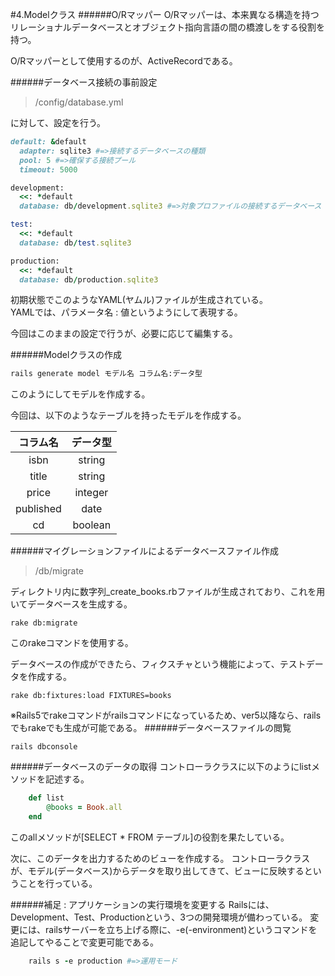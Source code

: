 #4.Modelクラス
######O/Rマッパー
O/Rマッパーは、本来異なる構造を持つリレーショナルデータベースとオブジェクト指向言語の間の橋渡しをする役割を持つ。

O/Rマッパーとして使用するのが、ActiveRecordである。

######データベース接続の事前設定
>/config/database.yml

に対して、設定を行う。  
```Ruby
default: &default 
  adapter: sqlite3 #=>接続するデータベースの種類
  pool: 5 #=>確保する接続プール
  timeout: 5000

development:
  <<: *default
  database: db/development.sqlite3 #=>対象プロファイルの接続するデータベース

test:
  <<: *default
  database: db/test.sqlite3

production:
  <<: *default
  database: db/production.sqlite3
```
初期状態でこのようなYAML(ヤムル)ファイルが生成されている。  
YAMLでは、パラメータ名 : 値というようにして表現する。

今回はこのままの設定で行うが、必要に応じて編集する。

######Modelクラスの作成
```Ruby
rails generate model モデル名 コラム名:データ型
```
このようにしてモデルを作成する。

今回は、以下のようなテーブルを持ったモデルを作成する。

|コラム名|データ型|
|:------:|:------:|
|isbn|string|
|title|string|
|price|integer|
|published|date|
|cd|boolean|

######マイグレーションファイルによるデータベースファイル作成
>/db/migrate

ディレクトリ内に数字列\_create\_books.rbファイルが生成されており、これを用いてデータベースを生成する。

```
rake db:migrate
```
このrakeコマンドを使用する。

データベースの作成ができたら、フィクスチャという機能によって、テストデータを作成する。

```
rake db:fixtures:load FIXTURES=books
```
※Rails5でrakeコマンドがrailsコマンドになっているため、ver5以降なら、railsでもrakeでも生成が可能である。
######データベースファイルの閲覧
```
rails dbconsole
```

######データベースのデータの取得
コントローラクラスに以下のようにlistメソッドを記述する。
```Ruby
	def list
		@books = Book.all
	end
```
このallメソッドが[SELECT * FROM テーブル]の役割を果たしている。

次に、このデータを出力するためのビューを作成する。
コントローラクラスが、モデル(データベース)からデータを取り出してきて、ビューに反映するということを行っている。

######補足 : アプリケーションの実行環境を変更する
Railsには、Development、Test、Productionという、3つの開発環境が備わっている。
変更には、railsサーバーを立ち上げる際に、-e(-environment)というコマンドを追記してやることで変更可能である。

```Ruby
	rails s -e production #=>運用モード
```

